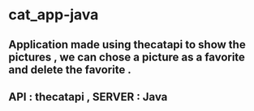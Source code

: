 # cat_app-java
## Application made using thecatapi to show the pictures , we can chose a picture as a favorite and delete the favorite . 
## API : thecatapi , SERVER : Java
